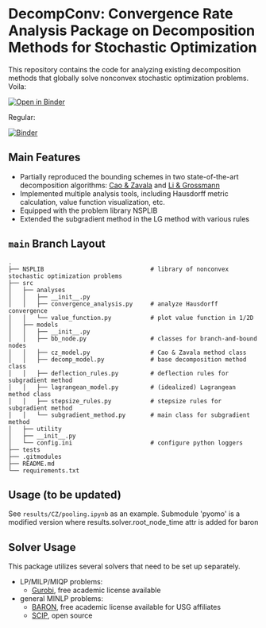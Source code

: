 # DecompConv: Convergence Rate Analysis Package on Decomposition Methods for Stochastic Optimization

This repository contains the code for analyzing existing decomposition methods
that globally solve nonconvex stochastic optimization problems.
Voila:

[![Open in Binder](https://mybinder.org/badge_logo.svg)](https://mybinder.org/v2/gh/yship1002/decomp/HEAD?urlpath=voila%2Frender%2Flauncher.ipynb)

Regular:

[![Binder](https://mybinder.org/badge_logo.svg)](https://mybinder.org/v2/gh/yship1002/decomp/HEAD)

## Main Features
- Partially reproduced the bounding schemes in two state-of-the-art decomposition algorithms: [Cao & Zavala](https://link.springer.com/article/10.1007/s10898-019-00769-y) and [Li & Grossmann](https://link.springer.com/article/10.1007/s10898-019-00816-8)
- Implemented multiple analysis tools, including Hausdorff metric calculation, value function visualization, etc.
- Equipped with the problem library NSPLIB
- Extended the subgradient method in the LG method with various rules

## `main` Branch Layout
```
.
├── NSPLIB                              # library of nonconvex stochastic optimization problems
├── src
│   ├── analyses
│   │   ├── __init__.py
│   │   ├── convergence_analysis.py     # analyze Hausdorff convergence
│   │   └── value_function.py           # plot value function in 1/2D
│   ├── models
│   │   ├── __init__.py
│   │   ├── bb_node.py                  # classes for branch-and-bound nodes
│   │   ├── cz_model.py                 # Cao & Zavala method class
│   │   ├── decomp_model.py             # base decomposition method class
│   │   ├── deflection_rules.py         # deflection rules for subgradient method
│   │   ├── lagrangean_model.py         # (idealized) Lagrangean method class
│   │   ├── stepsize_rules.py           # stepsize rules for subgradient method
│   │   └── subgradient_method.py       # main class for subgradient method
│   ├── utility
│   ├── __init__.py
│   └── config.ini                      # configure python loggers
├── tests
├── .gitmodules
├── README.md
└── requirements.txt
```

## Usage (to be updated)

See `results/CZ/pooling.ipynb` as an example.
Submodule 'pyomo' is a modified version where results.solver.root_node_time attr is added for baron

## Solver Usage

This package utilizes several solvers that need to be set up separately.

- LP/MILP/MIQP problems:
    - [Gurobi](https://www.gurobi.com), free academic license available
- general MINLP problems:
    - [BARON](https://minlp.com/baron-solver), free academic license available for USG affiliates
    - [SCIP](https://www.scipopt.org), open source

